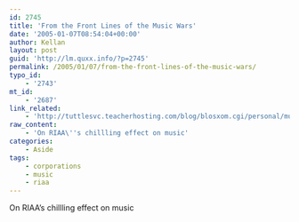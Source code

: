 ```yaml
---
id: 2745
title: 'From the Front Lines of the Music Wars'
date: '2005-01-07T08:54:04+00:00'
author: Kellan
layout: post
guid: 'http://lm.quxx.info/?p=2745'
permalink: /2005/01/07/from-the-front-lines-of-the-music-wars/
typo_id:
    - '2743'
mt_id:
    - '2687'
link_related:
    - 'http://tuttlesvc.teacherhosting.com/blog/blosxom.cgi/personal/music/314.html'
raw_content:
    - 'On RIAA\''s chillling effect on music'
categories:
    - Aside
tags:
    - corporations
    - music
    - riaa
---
```


On RIAA’s chillling effect on music